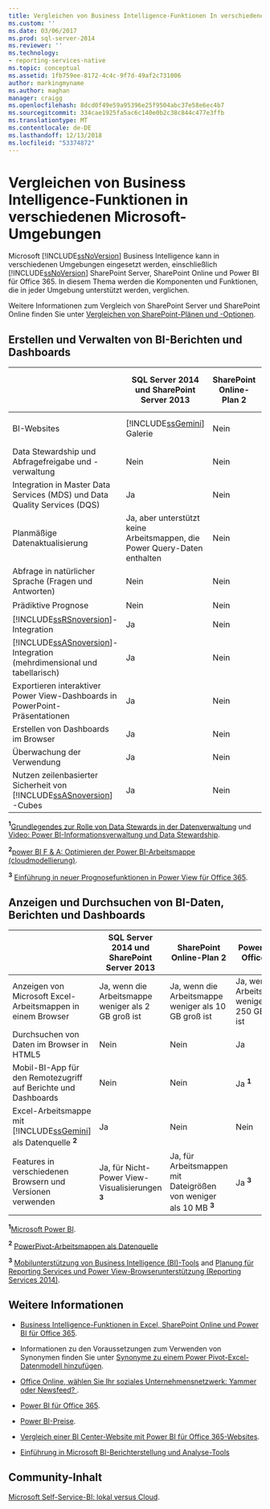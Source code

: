 ```yaml
---
title: Vergleichen von Business Intelligence-Funktionen In verschiedenen Microsoft-Umgebungen | Microsoft-Dokumentation
ms.custom: ''
ms.date: 03/06/2017
ms.prod: sql-server-2014
ms.reviewer: ''
ms.technology:
- reporting-services-native
ms.topic: conceptual
ms.assetid: 1fb759ee-8172-4c4c-9f7d-49af2c731006
author: markingmyname
ms.author: maghan
manager: craigg
ms.openlocfilehash: 8dcd0f49e59a95396e25f9504abc37e58e6ec4b7
ms.sourcegitcommit: 334cae1925fa5ac6c140e0b2c38c844c477e3ffb
ms.translationtype: MT
ms.contentlocale: de-DE
ms.lasthandoff: 12/13/2018
ms.locfileid: "53374872"
---
```

# <a name="compare-business-intelligence-capabilities-in-different-microsoft-environments"></a>Vergleichen von Business Intelligence-Funktionen in verschiedenen Microsoft-Umgebungen
  Microsoft [!INCLUDE[ssNoVersion](../includes/ssnoversion-md.md)] Business Intelligence kann in verschiedenen Umgebungen eingesetzt werden, einschließlich [!INCLUDE[ssNoVersion](../includes/ssnoversion-md.md)] SharePoint Server, SharePoint Online und Power BI für Office 365. In diesem Thema werden die Komponenten und Funktionen, die in jeder Umgebung unterstützt werden, verglichen.  
  
 Weitere Informationen zum Vergleich von SharePoint Server und SharePoint Online finden Sie unter [Vergleichen von SharePoint-Plänen und -Optionen](http://products.office.com/SharePoint/compare-sharepoint-plans).  
  
## <a name="author-and-manage-bi-reports-and-dashboards"></a>Erstellen und Verwalten von BI-Berichten und Dashboards  
  
||SQL Server 2014 und SharePoint Server 2013|SharePoint Online-Plan 2|Power BI für Office 365|  
|-|----------------------------------------------|------------------------------|-----------------------------|  
|BI-Websites|[!INCLUDE[ssGemini](../includes/ssgemini-md.md)] Galerie|Nein|Power BI-Website|  
|Data Stewardship und Abfragefreigabe und -verwaltung|Nein|Nein|Ja **<sup>1</sup>**|  
|Integration in Master Data Services (MDS) und Data Quality Services (DQS)|Ja|Nein|Nein|  
|Planmäßige Datenaktualisierung|Ja, aber unterstützt keine Arbeitsmappen, die Power Query-Daten enthalten|Nein|Ja|  
|Abfrage in natürlicher Sprache (Fragen und Antworten)|Nein|Nein|Ja **<sup>2</sup>**|  
|Prädiktive Prognose|Nein|Nein|Ja **<sup>3</sup>**|  
|[!INCLUDE[ssRSnoversion](../includes/ssrsnoversion-md.md)]-Integration|Ja|Nein|Nein|  
|[!INCLUDE[ssASnoversion](../includes/ssasnoversion-md.md)]-Integration (mehrdimensional und tabellarisch)|Ja|Nein|Nein|  
|Exportieren interaktiver Power View-Dashboards in PowerPoint-Präsentationen|Ja|Nein|Nein|  
|Erstellen von Dashboards im Browser|Ja|Nein|Nein|  
|Überwachung der Verwendung|Ja|Nein|Ja|  
|Nutzen zeilenbasierter Sicherheit von [!INCLUDE[ssASnoversion](../includes/ssasnoversion-md.md)] -Cubes|Ja|Nein|Nein|  
  
 **<sup>1</sup>**[Grundlegendes zur Rolle von Data Stewards in der Datenverwaltung](https://support.office.com/Article/Understanding-the-Role-of-Data-Stewards-in-Data-Management-ae3352f3-4389-45e8-a682-7fd6edb92524?ui=en-US&rs=en-US&ad=US) und [Video:   Power BI-Informationsverwaltung und Data Stewardship](https://www.youtube.com/watch?v=8dHOj68ts7c).  
  
 **<sup>2</sup>**[power BI F & A:   Optimieren der Power BI-Arbeitsmappe (cloudmodellierung)](https://support.office.com/article/Power-BI-Q-A-Optimize-a-Power-BI-workbook-cloud-modeling--96dc5941-d0f1-44e2-9d9d-c038a3a55849?ui=en-US&rs=en-US&ad=US).  
  
 **<sup>3</sup>**  [Einführung in neuer Prognosefunktionen in Power View für Office 365](https://blogs.msdn.com/b/powerbi/archive/2014/05/08/introducing-new-forecasting-capabilities-in-power-view-for-office-365.aspx).  
  
## <a name="view-and-browse-bi-data-reports-and-dashboards"></a>Anzeigen und Durchsuchen von BI-Daten, Berichten und Dashboards  
  
||SQL Server 2014 und SharePoint Server 2013|SharePoint Online-Plan 2|Power BI für Office 365|  
|-|----------------------------------------------|------------------------------|-----------------------------|  
|Anzeigen von Microsoft Excel-Arbeitsmappen in einem Browser|Ja, wenn die Arbeitsmappe weniger als 2 GB groß ist|Ja, wenn die Arbeitsmappe weniger als 10 GB groß ist|Ja, wenn die Arbeitsmappe weniger als 250 GB groß ist|  
|Durchsuchen von Daten im Browser in HTML5|Nein|Nein|Ja|  
|Mobil-BI-App für den Remotezugriff auf Berichte und Dashboards|Nein|Nein|Ja **<sup>1</sup>**|  
|Excel-Arbeitsmappe mit [!INCLUDE[ssGemini](../includes/ssgemini-md.md)] als Datenquelle **<sup>2</sup>**|Ja|Nein|Nein|  
|Features in verschiedenen Browsern und Versionen verwenden|Ja, für Nicht-Power View-Visualisierungen **<sup>3</sup>**|Ja, für Arbeitsmappen mit Dateigrößen von weniger als 10 MB **<sup>3</sup>**|Ja **<sup>3</sup>**|  
  
 **<sup>1</sup>**[Microsoft Power BI](http://apps.microsoft.com/windows/app/microsoft-power-bi/b7e7c94d-2ea3-4fa6-a277-9d19a1f697ba).  
  
 **<sup>2</sup>**  [PowerPivot-Arbeitsmappen als Datenquelle](http://blogs.technet.com/b/excel_services__powerpivot_for_sharepoint_support_blog/archive/2013/02/15/powerpivot-workbook-as-a-data-source.aspx)  
  
 **<sup>3</sup>**  [Mobilunterstützung von Business Intelligence (BI)-Tools](https://msdn.microsoft.com/library/dn151146\(v=sql.110\).aspx) and [Planung für Reporting Services und Power View-Browserunterstützung (Reporting Services 2014)](https://msdn.microsoft.com/library/ms156511.aspx).  
  
## <a name="more-information"></a>Weitere Informationen  
  
-   [Business Intelligence-Funktionen in Excel, SharePoint Online und Power BI für Office 365](https://technet.microsoft.com/en-us/library/dn198235.aspx).  
  
-   Informationen zu den Voraussetzungen zum Verwenden von Synonymen finden Sie unter [Synonyme zu einem Power Pivot-Excel-Datenmodell hinzufügen](https://support.office.com/Article/Add-synonyms-to-a-Power-Pivot-Excel-data-model-345f4f5b-5ec2-4998-bc46-a26bdc0810b6?ui=en-US&rs=en-US&ad=US).  
  
-   [Office Online, wählen Sie Ihr soziales Unternehmensnetzwerk: Yammer oder Newsfeed? ](https://support.office.com/article/Pick-your-enterprise-social-network-Yammer-or-Newsfeed-21954c85-4384-47d4-96c2-dfa1c9d56e66?ui=en-US&rs=en-US&ad=US).  
  
-   [Power BI für Office 365](https://www.microsoft.com/powerbi/default.aspx).  
  
-   [Power BI-Preise](https://www.microsoft.com/powerBI/pricing.aspx).  
  
-   [Vergleich einer BI Center-Website mit Power BI für Office 365-Websites](https://technet.microsoft.com/library/dn394343\(v=office.15\).aspx).  
  
-   [Einführung in Microsoft BI-Berichterstellung und Analyse-Tools](https://go.microsoft.com/fwlink/p/?LinkId=617093)  
  
## <a name="community-content"></a>Community-Inhalt  
 [Microsoft Self-Service-BI: lokal versus Cloud](http://businessintelligist.com/2014/02/07/microsoft-self-service-bi-on-premise-vs-could/).  
  
  
